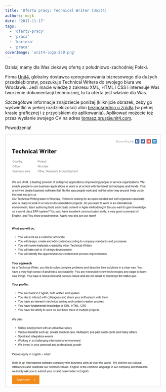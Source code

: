 ```yaml
---
title: 'Oferta pracy: Technical Writer (Unit4)'
authors: mojk
date: '2017-11-17'
tags:
  - 'oferty-pracy'
  - 'praca'
  - 'kariera'
  - 'praca'
coverImage: 'unit4-logo-250.png'
---
```


Dzisiaj mamy dla Was ciekawą ofertę z południowo-zachodniej Polski.

<!--truncate-->

Firma [Unit4](http://www.unit4.com/), globalny dostawca oprogramowania
biznesowego dla dużych przedsiębiorstw, poszukuje Technical Writera do swojego
biura we Wrocławiu. Jeśli macie wiedzę z zakresu XML, HTML i CSS i interesuje
Was tworzenie dokumentacji technicznej, to ta oferta jest właśnie dla Was.

Szczegółowe informacje znajdziecie poniżej (kliknijcie obrazek, żeby go
wyświetlić w pełnej rozdzielczości)
albo [bezpośrednio u źródła](https://careers.unit4.com/job/technical-writer-327041.html) (w
pełnej krasie graficznej i z przyciskiem do aplikowania). Aplikować możecie też
przez wysłanie swojego CV na
adres [tomasz.prus@unit4.com](mailto:tomasz.prus@unit4.com).

Powodzenia!

[![](images/unit4_technical_writer.png)](http://techwriter.pl/wp-content/uploads/2017/11/unit4_technical_writer.png)
